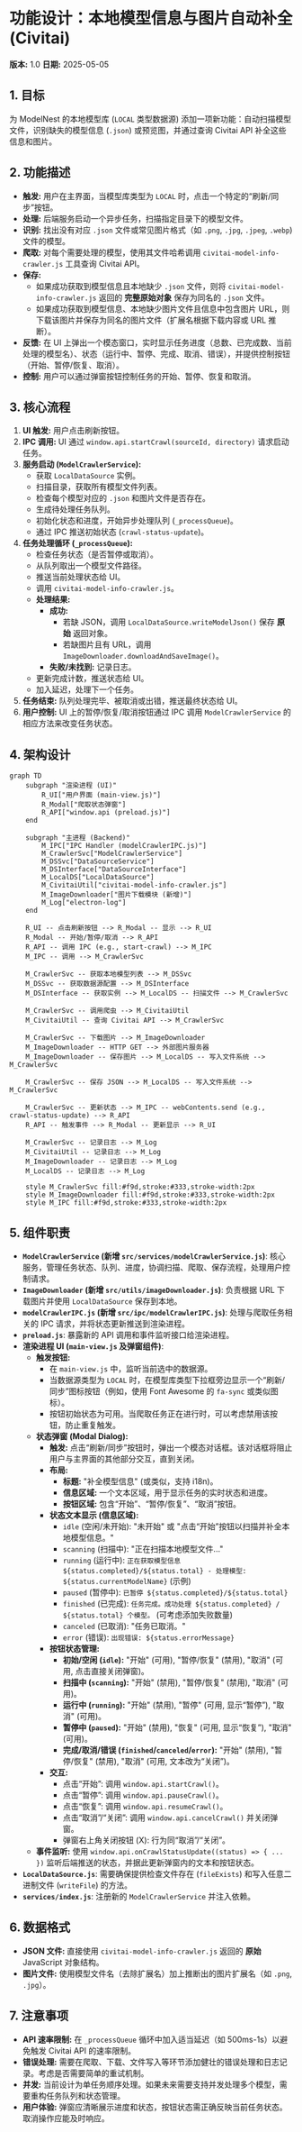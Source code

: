 # 功能设计：本地模型信息与图片自动补全 (Civitai)

**版本:** 1.0
**日期:** 2025-05-05

## 1. 目标

为 ModelNest 的本地模型库 (`LOCAL` 类型数据源) 添加一项新功能：自动扫描模型文件，识别缺失的模型信息 (`.json`) 或预览图，并通过查询 Civitai API 补全这些信息和图片。

## 2. 功能描述

*   **触发:** 用户在主界面，当模型库类型为 `LOCAL` 时，点击一个特定的“刷新/同步”按钮。
*   **处理:** 后端服务启动一个异步任务，扫描指定目录下的模型文件。
*   **识别:** 找出没有对应 `.json` 文件或常见图片格式（如 `.png`, `.jpg`, `.jpeg`, `.webp`) 文件的模型。
*   **爬取:** 对每个需要处理的模型，使用其文件哈希调用 `civitai-model-info-crawler.js` 工具查询 Civitai API。
*   **保存:**
    *   如果成功获取到模型信息且本地缺少 `.json` 文件，则将 `civitai-model-info-crawler.js` 返回的 **完整原始对象** 保存为同名的 `.json` 文件。
    *   如果成功获取到模型信息、本地缺少图片文件且信息中包含图片 URL，则下载该图片并保存为同名的图片文件（扩展名根据下载内容或 URL 推断）。
*   **反馈:** 在 UI 上弹出一个模态窗口，实时显示任务进度（总数、已完成数、当前处理的模型名）、状态（运行中、暂停、完成、取消、错误），并提供控制按钮（开始、暂停/恢复、取消）。
*   **控制:** 用户可以通过弹窗按钮控制任务的开始、暂停、恢复和取消。

## 3. 核心流程

1.  **UI 触发:** 用户点击刷新按钮。
2.  **IPC 调用:** UI 通过 `window.api.startCrawl(sourceId, directory)` 请求启动任务。
3.  **服务启动 (`ModelCrawlerService`):**
    *   获取 `LocalDataSource` 实例。
    *   扫描目录，获取所有模型文件列表。
    *   检查每个模型对应的 `.json` 和图片文件是否存在。
    *   生成待处理任务队列。
    *   初始化状态和进度，开始异步处理队列 (`_processQueue`)。
    *   通过 IPC 推送初始状态 (`crawl-status-update`)。
4.  **任务处理循环 (`_processQueue`):**
    *   检查任务状态（是否暂停或取消）。
    *   从队列取出一个模型文件路径。
    *   推送当前处理状态给 UI。
    *   调用 `civitai-model-info-crawler.js`。
    *   **处理结果:**
        *   **成功:**
            *   若缺 JSON，调用 `LocalDataSource.writeModelJson()` 保存 **原始** 返回对象。
            *   若缺图片且有 URL，调用 `ImageDownloader.downloadAndSaveImage()`。
        *   **失败/未找到:** 记录日志。
    *   更新完成计数，推送状态给 UI。
    *   加入延迟，处理下一个任务。
5.  **任务结束:** 队列处理完毕、被取消或出错，推送最终状态给 UI。
6.  **用户控制:** UI 上的暂停/恢复/取消按钮通过 IPC 调用 `ModelCrawlerService` 的相应方法来改变任务状态。

## 4. 架构设计

```mermaid
graph TD
    subgraph "渲染进程 (UI)"
        R_UI["用户界面 (main-view.js)"]
        R_Modal["爬取状态弹窗"]
        R_API["window.api (preload.js)"]
    end

    subgraph "主进程 (Backend)"
        M_IPC["IPC Handler (modelCrawlerIPC.js)"]
        M_CrawlerSvc["ModelCrawlerService"]
        M_DSSvc["DataSourceService"]
        M_DSInterface["DataSourceInterface"]
        M_LocalDS["LocalDataSource"]
        M_CivitaiUtil["civitai-model-info-crawler.js"]
        M_ImageDownloader["图片下载模块 (新增)"]
        M_Log["electron-log"]
    end

    R_UI -- 点击刷新按钮 --> R_Modal -- 显示 --> R_UI
    R_Modal -- 开始/暂停/取消 --> R_API
    R_API -- 调用 IPC (e.g., start-crawl) --> M_IPC
    M_IPC -- 调用 --> M_CrawlerSvc

    M_CrawlerSvc -- 获取本地模型列表 --> M_DSSvc
    M_DSSvc -- 获取数据源配置 --> M_DSInterface
    M_DSInterface -- 获取实例 --> M_LocalDS -- 扫描文件 --> M_CrawlerSvc

    M_CrawlerSvc -- 调用爬虫 --> M_CivitaiUtil
    M_CivitaiUtil -- 查询 Civitai API --> M_CrawlerSvc

    M_CrawlerSvc -- 下载图片 --> M_ImageDownloader
    M_ImageDownloader -- HTTP GET --> 外部图片服务器
    M_ImageDownloader -- 保存图片 --> M_LocalDS -- 写入文件系统 --> M_CrawlerSvc

    M_CrawlerSvc -- 保存 JSON --> M_LocalDS -- 写入文件系统 --> M_CrawlerSvc

    M_CrawlerSvc -- 更新状态 --> M_IPC -- webContents.send (e.g., crawl-status-update) --> R_API
    R_API -- 触发事件 --> R_Modal -- 更新显示 --> R_UI

    M_CrawlerSvc -- 记录日志 --> M_Log
    M_CivitaiUtil -- 记录日志 --> M_Log
    M_ImageDownloader -- 记录日志 --> M_Log
    M_LocalDS -- 记录日志 --> M_Log

    style M_CrawlerSvc fill:#f9d,stroke:#333,stroke-width:2px
    style M_ImageDownloader fill:#f9d,stroke:#333,stroke-width:2px
    style M_IPC fill:#f9d,stroke:#333,stroke-width:2px
```

## 5. 组件职责

*   **`ModelCrawlerService` (新增 `src/services/modelCrawlerService.js`)**: 核心服务，管理任务状态、队列、进度，协调扫描、爬取、保存流程，处理用户控制请求。
*   **`ImageDownloader` (新增 `src/utils/imageDownloader.js`)**: 负责根据 URL 下载图片并使用 `LocalDataSource` 保存到本地。
*   **`modelCrawlerIPC.js` (新增 `src/ipc/modelCrawlerIPC.js`)**: 处理与爬取任务相关的 IPC 请求，并将状态更新推送到渲染进程。
*   **`preload.js`**: 暴露新的 API 调用和事件监听接口给渲染进程。
*   **渲染进程 UI (`main-view.js` 及弹窗组件)**:
    *   **触发按钮:**
        *   在 `main-view.js` 中，监听当前选中的数据源。
        *   当数据源类型为 `LOCAL` 时，在模型库类型下拉框旁边显示一个“刷新/同步”图标按钮（例如，使用 Font Awesome 的 `fa-sync` 或类似图标）。
        *   按钮初始状态为可用。当爬取任务正在进行时，可以考虑禁用该按钮，防止重复触发。
    *   **状态弹窗 (Modal Dialog):**
        *   **触发:** 点击“刷新/同步”按钮时，弹出一个模态对话框。该对话框将阻止用户与主界面的其他部分交互，直到关闭。
        *   **布局:**
            *   **标题:** "补全模型信息" (或类似，支持 i18n)。
            *   **信息区域:** 一个文本区域，用于显示任务的实时状态和进度。
            *   **按钮区域:** 包含“开始”、“暂停/恢复”、“取消”按钮。
        *   **状态文本显示 (信息区域):**
            *   `idle` (空闲/未开始): "未开始" 或 "点击“开始”按钮以扫描并补全本地模型信息。"
            *   `scanning` (扫描中): "正在扫描本地模型文件..."
            *   `running` (运行中): `正在获取模型信息 ${status.completed}/${status.total} - 处理模型: ${status.currentModelName}` (示例)
            *   `paused` (暂停中): `已暂停 ${status.completed}/${status.total}`
            *   `finished` (已完成): `任务完成。成功处理 ${status.completed} / ${status.total} 个模型。` (可考虑添加失败数量)
            *   `canceled` (已取消): "任务已取消。"
            *   `error` (错误): `出现错误: ${status.errorMessage}`
        *   **按钮状态管理:**
            *   **初始/空闲 (`idle`):** "开始" (可用), "暂停/恢复" (禁用), "取消" (可用, 点击直接关闭弹窗)。
            *   **扫描中 (`scanning`):** "开始" (禁用), "暂停/恢复" (禁用), "取消" (可用)。
            *   **运行中 (`running`):** "开始" (禁用), "暂停" (可用, 显示“暂停”), "取消" (可用)。
            *   **暂停中 (`paused`):** "开始" (禁用), "恢复" (可用, 显示“恢复”), "取消" (可用)。
            *   **完成/取消/错误 (`finished`/`canceled`/`error`):** "开始" (禁用), "暂停/恢复" (禁用), "取消" (可用, 文本改为“关闭”)。
        *   **交互:**
            *   点击“开始”: 调用 `window.api.startCrawl()`。
            *   点击“暂停”: 调用 `window.api.pauseCrawl()`。
            *   点击“恢复”: 调用 `window.api.resumeCrawl()`。
            *   点击“取消”/“关闭”: 调用 `window.api.cancelCrawl()` 并关闭弹窗。
            *   弹窗右上角关闭按钮 (X): 行为同“取消”/“关闭”。
    *   **事件监听:** 使用 `window.api.onCrawlStatusUpdate((status) => { ... })` 监听后端推送的状态，并据此更新弹窗内的文本和按钮状态。
*   **`LocalDataSource.js`**: 需要确保提供检查文件存在 (`fileExists`) 和写入任意二进制文件 (`writeFile`) 的方法。
*   **`services/index.js`**: 注册新的 `ModelCrawlerService` 并注入依赖。

## 6. 数据格式

*   **JSON 文件:** 直接使用 `civitai-model-info-crawler.js` 返回的 **原始** JavaScript 对象结构。
*   **图片文件:** 使用模型文件名（去除扩展名）加上推断出的图片扩展名（如 `.png`, `.jpg`）。

## 7. 注意事项

*   **API 速率限制:** 在 `_processQueue` 循环中加入适当延迟（如 500ms-1s）以避免触发 Civitai API 的速率限制。
*   **错误处理:** 需要在爬取、下载、文件写入等环节添加健壮的错误处理和日志记录。考虑是否需要简单的重试机制。
*   **并发:** 当前设计为单任务顺序处理。如果未来需要支持并发处理多个模型，需要重构任务队列和状态管理。
*   **用户体验:** 弹窗应清晰展示进度和状态，按钮状态需正确反映当前任务状态。取消操作应能及时响应。